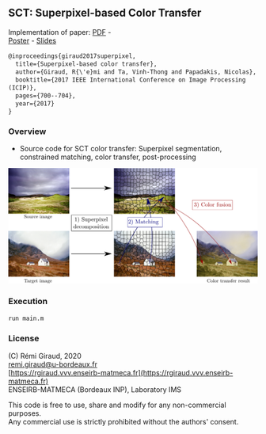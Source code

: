 ## SCT: Superpixel-based Color Transfer

Implementation of paper:   [PDF](https://hal.archives-ouvertes.fr/hal-01519644/file/Giraud_SCT_ICIP17.pdf)   -   
[Poster](http://rgiraud.vvv.enseirb-matmeca.fr/data/download/pres/Poster_SCT_ICIP_2017.pdf)   - 
[Slides](http://rgiraud.vvv.enseirb-matmeca.fr/data/download/pres/Slides_SCT_ICIP_2017.pdf)
```
@inproceedings{giraud2017superpixel,
  title={Superpixel-based color transfer},
  author={Giraud, R{\'e}mi and Ta, Vinh-Thong and Papadakis, Nicolas},
  booktitle={2017 IEEE International Conference on Image Processing (ICIP)},
  pages={700--704},
  year={2017}
}
```

### Overview

- Source code for SCT color transfer: Superpixel segmentation, constrained matching, color transfer, post-processing 

![image](./Figures/sct_method.png)


### Execution

```
run main.m   
```


### License

(C) Rémi Giraud, 2020  
remi.giraud@u-bordeaux.fr  
[https://rgiraud.vvv.enseirb-matmeca.fr](https://rgiraud.vvv.enseirb-matmeca.fr)  
ENSEIRB-MATMECA (Bordeaux INP), Laboratory IMS

This code is free to use, share and modify for any non-commercial purposes.  
Any commercial use is strictly prohibited without the authors' consent.
